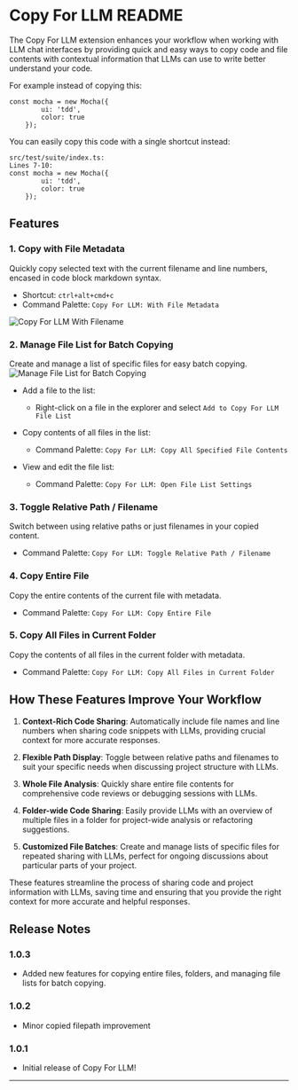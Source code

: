# Copy For LLM README

The Copy For LLM extension enhances your workflow when working with LLM chat interfaces by providing quick and easy ways to copy code and file contents with contextual information that LLMs can use to write better understand your code.

For example instead of copying this:

```
const mocha = new Mocha({
		ui: 'tdd',
		color: true
	});
```

You can easily copy this code with a single shortcut instead:

```
src/test/suite/index.ts:
Lines 7-10:
const mocha = new Mocha({
		ui: 'tdd',
		color: true
	});
```


## Features

### 1. Copy with File Metadata
Quickly copy selected text with the current filename and line numbers, encased in code block markdown syntax.
- Shortcut: `ctrl+alt+cmd+c`
- Command Palette: `Copy For LLM: With File Metadata`

![Copy For LLM With Filename](demo-assets/demoCopyWithFilename.gif)

### 2. Manage File List for Batch Copying
Create and manage a list of specific files for easy batch copying.
![Manage File List for Batch Copying](demo-assets/allfilescopyfinal.gif)

- Add a file to the list:
  - Right-click on a file in the explorer and select `Add to Copy For LLM File List`

- Copy contents of all files in the list:
  - Command Palette: `Copy For LLM: Copy All Specified File Contents`

- View and edit the file list:
  - Command Palette: `Copy For LLM: Open File List Settings`

### 3. Toggle Relative Path / Filename
Switch between using relative paths or just filenames in your copied content.
- Command Palette: `Copy For LLM: Toggle Relative Path / Filename`

### 4. Copy Entire File
Copy the entire contents of the current file with metadata.
- Command Palette: `Copy For LLM: Copy Entire File`

### 5. Copy All Files in Current Folder
Copy the contents of all files in the current folder with metadata.
- Command Palette: `Copy For LLM: Copy All Files in Current Folder`

## How These Features Improve Your Workflow

1. **Context-Rich Code Sharing**: Automatically include file names and line numbers when sharing code snippets with LLMs, providing crucial context for more accurate responses.

2. **Flexible Path Display**: Toggle between relative paths and filenames to suit your specific needs when discussing project structure with LLMs.

3. **Whole File Analysis**: Quickly share entire file contents for comprehensive code reviews or debugging sessions with LLMs.

4. **Folder-wide Code Sharing**: Easily provide LLMs with an overview of multiple files in a folder for project-wide analysis or refactoring suggestions.

5. **Customized File Batches**: Create and manage lists of specific files for repeated sharing with LLMs, perfect for ongoing discussions about particular parts of your project.

These features streamline the process of sharing code and project information with LLMs, saving time and ensuring that you provide the right context for more accurate and helpful responses.

## Release Notes

### 1.0.3

- Added new features for copying entire files, folders, and managing file lists for batch copying.

### 1.0.2

- Minor copied filepath improvement

### 1.0.1

- Initial release of Copy For LLM!

---
